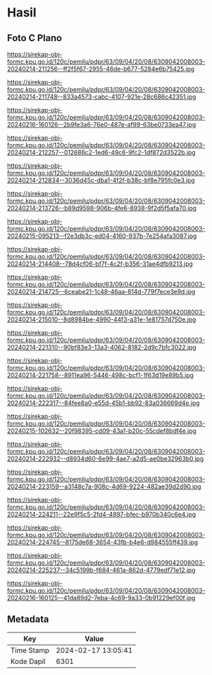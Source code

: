 # Hasil

## Foto C Plano

https://sirekap-obj-formc.kpu.go.id/120c/pemilu/pdpr/63/09/04/20/08/6309042008003-20240214-211256--ff2f5f67-2955-46de-b677-5284e6b75425.jpg

https://sirekap-obj-formc.kpu.go.id/120c/pemilu/pdpr/63/09/04/20/08/6309042008003-20240214-211748--833a4573-cabc-4107-921e-28c686c42351.jpg

https://sirekap-obj-formc.kpu.go.id/120c/pemilu/pdpr/63/09/04/20/08/6309042008003-20240216-160126--2b9fe3a6-76e0-487e-af99-63be0733ea47.jpg

https://sirekap-obj-formc.kpu.go.id/120c/pemilu/pdpr/63/09/04/20/08/6309042008003-20240214-212257--012686c2-1ed6-49c6-9fc2-1df872d3522b.jpg

https://sirekap-obj-formc.kpu.go.id/120c/pemilu/pdpr/63/09/04/20/08/6309042008003-20240214-212834--3036d45c-dba1-4f2f-b38c-bf8e795fc0e3.jpg

https://sirekap-obj-formc.kpu.go.id/120c/pemilu/pdpr/63/09/04/20/08/6309042008003-20240214-213726--b89d9598-906b-4fe6-8938-9f2d5f5afa70.jpg

https://sirekap-obj-formc.kpu.go.id/120c/pemilu/pdpr/63/09/04/20/08/6309042008003-20240215-095213--f2e3db3c-ed04-4160-937b-7e254afa3087.jpg

https://sirekap-obj-formc.kpu.go.id/120c/pemilu/pdpr/63/09/04/20/08/6309042008003-20240214-214408--78d4cf06-bf7f-4c2f-b356-31ae4dfb9213.jpg

https://sirekap-obj-formc.kpu.go.id/120c/pemilu/pdpr/63/09/04/20/08/6309042008003-20240214-214725--6ceabe21-1c48-46aa-814d-779f7ece3e9d.jpg

https://sirekap-obj-formc.kpu.go.id/120c/pemilu/pdpr/63/09/04/20/08/6309042008003-20240214-215010--8d8984be-4990-44f3-a31e-1e81757d750e.jpg

https://sirekap-obj-formc.kpu.go.id/120c/pemilu/pdpr/63/09/04/20/08/6309042008003-20240214-221310--90bf83e3-13a3-4062-8182-2d9c7bfc3022.jpg

https://sirekap-obj-formc.kpu.go.id/120c/pemilu/pdpr/63/09/04/20/08/6309042008003-20240214-221758--8911ea96-5446-498c-bcf1-1f63d19e89b5.jpg

https://sirekap-obj-formc.kpu.go.id/120c/pemilu/pdpr/63/09/04/20/08/6309042008003-20240214-222317--84fee8a0-e55d-45b1-bb92-83a036669d4e.jpg

https://sirekap-obj-formc.kpu.go.id/120c/pemilu/pdpr/63/09/04/20/08/6309042008003-20240215-102632--20f98395-cd09-43a1-b20c-55cdef8bdf4e.jpg

https://sirekap-obj-formc.kpu.go.id/120c/pemilu/pdpr/63/09/04/20/08/6309042008003-20240214-222932--d8934d60-6e99-4ae7-a2d5-ae0be32963b0.jpg

https://sirekap-obj-formc.kpu.go.id/120c/pemilu/pdpr/63/09/04/20/08/6309042008003-20240214-223159--a3148c7a-908c-4d69-9224-482ae39d2d90.jpg

https://sirekap-obj-formc.kpu.go.id/120c/pemilu/pdpr/63/09/04/20/08/6309042008003-20240214-224211--22e9f5c5-2fd4-4897-bfec-b970b340c6e4.jpg

https://sirekap-obj-formc.kpu.go.id/120c/pemilu/pdpr/63/09/04/20/08/6309042008003-20240214-224745--8175de68-3654-43fb-b4e6-d984555ff439.jpg

https://sirekap-obj-formc.kpu.go.id/120c/pemilu/pdpr/63/09/04/20/08/6309042008003-20240214-225237--34c5199b-f684-461a-862d-4779edf71e12.jpg

https://sirekap-obj-formc.kpu.go.id/120c/pemilu/pdpr/63/09/04/20/08/6309042008003-20240216-160125--41da89d2-7eba-4c69-9a33-0b91229ef00f.jpg


## Metadata

| Key        | Value               |
| ---------- | ------------------- |
| Time Stamp | 2024-02-17 13:05:41 |
| Kode Dapil | 6301                |



